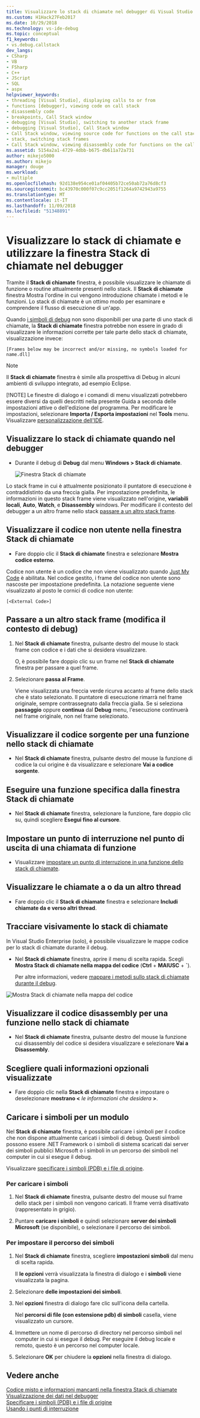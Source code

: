 ```yaml
---
title: Visualizzare lo stack di chiamate nel debugger di Visual Studio | Microsoft Docs
ms.custom: H1Hack27Feb2017
ms.date: 10/29/2018
ms.technology: vs-ide-debug
ms.topic: conceptual
f1_keywords:
- vs.debug.callstack
dev_langs:
- CSharp
- VB
- FSharp
- C++
- JScript
- SQL
- aspx
helpviewer_keywords:
- threading [Visual Studio], displaying calls to or from
- functions [debugger], viewing code on call stack
- disassembly code
- breakpoints, Call Stack window
- debugging [Visual Studio], switching to another stack frame
- debugging [Visual Studio], Call Stack window
- Call Stack window, viewing source code for functions on the call stack
- stack, switching stack frames
- Call Stack window, viewing disassembly code for functions on the call stack
ms.assetid: 5154a2a1-4729-4dbb-b675-db611a72a731
author: mikejo5000
ms.author: mikejo
manager: douge
ms.workload:
- multiple
ms.openlocfilehash: 92d138e954ce01af04405b72ce50ab72a76d8cf3
ms.sourcegitcommit: bc43970c000f07c9cc2051f1264a9742943a9755
ms.translationtype: MT
ms.contentlocale: it-IT
ms.lasthandoff: 11/09/2018
ms.locfileid: "51348891"
---
```

# <a name="view-the-call-stack-and-use-the-call-stack-window-in-the-debugger"></a>Visualizzare lo stack di chiamate e utilizzare la finestra Stack di chiamate nel debugger

Tramite il **Stack di chiamate** finestra, è possibile visualizzare le chiamate di funzione o routine attualmente presenti nello stack. Il **Stack di chiamate** finestra Mostra l'ordine in cui vengono introduzione chiamate i metodi e le funzioni. Lo stack di chiamate è un ottimo modo per esaminare e comprendere il flusso di esecuzione di un'app.
  
Quando [i simboli di debug](#bkmk_symbols) non sono disponibili per una parte di uno stack di chiamate, la **Stack di chiamate** finestra potrebbe non essere in grado di visualizzare le informazioni corrette per tale parte dello stack di chiamate, visualizzazione invece:  
  
`[Frames below may be incorrect and/or missing, no symbols loaded for name.dll]`

> [!NOTE]
> Il **Stack di chiamate** finestra è simile alla prospettiva di Debug in alcuni ambienti di sviluppo integrato, ad esempio Eclipse. 
> 
> [!NOTE]
>  Le finestre di dialogo e i comandi di menu visualizzati potrebbero essere diversi da quelli descritti nella presente Guida a seconda delle impostazioni attive o dell'edizione del programma. Per modificare le impostazioni, selezionare **Importa / Esporta impostazioni** nel **Tools** menu.  Visualizzare [personalizzazione dell'IDE](../ide/personalizing-the-visual-studio-ide.md).
  
## <a name="view-the-call-stack-while-in-the-debugger"></a>Visualizzare lo stack di chiamate quando nel debugger 
  
- Durante il debug di **Debug** dal menu **Windows > Stack di chiamate**.

  ![Finestra Stack di chiamate](../debugger/media/dbg_basics_callstack_window.png "CallStackWindow")

Lo stack frame in cui è attualmente posizionato il puntatore di esecuzione è contraddistinto da una freccia gialla. Per impostazione predefinita, le informazioni in questo stack frame viene visualizzato nell'origine, **variabili locali**, **Auto**, **Watch**, e **Disassembly** windows. Per modificare il contesto del debugger a un altro frame nello stack [passare a un altro stack frame](#bkmk_switch).   
  
## <a name="display-non-user-code-in-the-call-stack-window"></a>Visualizzare il codice non utente nella finestra Stack di chiamate  
  
-   Fare doppio clic il **Stack di chiamate** finestra e selezionare **Mostra codice esterno**.

Codice non utente è un codice che non viene visualizzato quando [Just My Code](../debugger/just-my-code.md) è abilitata. Nel codice gestito, i frame del codice non utente sono nascoste per impostazione predefinita. La notazione seguente viene visualizzato al posto le cornici di codice non utente:  
  
`[<External Code>]`
  
## <a name="bkmk_switch"></a> Passare a un altro stack frame (modifica il contesto di debug)
  
1.  Nel **Stack di chiamate** finestra, pulsante destro del mouse lo stack frame con codice e i dati che si desidera visualizzare.

    O, è possibile fare doppio clic su un frame nel **Stack di chiamate** finestra per passare a quel frame. 
  
2.  Selezionare **passa al Frame**.  
  
     Viene visualizzata una freccia verde ricurva accanto al frame dello stack che è stato selezionato. Il puntatore di esecuzione rimarrà nel frame originale, sempre contrassegnato dalla freccia gialla. Se si seleziona **passaggio** oppure **continua** dal **Debug** menu, l'esecuzione continuerà nel frame originale, non nel frame selezionato.  
  
## <a name="view-the-source-code-for-a-function-on-the-call-stack"></a>Visualizzare il codice sorgente per una funzione nello stack di chiamate  
  
-   Nel **Stack di chiamate** finestra, pulsante destro del mouse la funzione di codice la cui origine è da visualizzare e selezionare **Vai a codice sorgente**.

## <a name="run-to-a-specific-function-from-the-call-stack-window"></a>Eseguire una funzione specifica dalla finestra Stack di chiamate  
  
-  Nel **Stack di chiamate** finestra, selezionare la funzione, fare doppio clic su, quindi scegliere **Esegui fino al cursore**.  
  
## <a name="set-a-breakpoint-on-the-exit-point-of-a-function-call"></a>Impostare un punto di interruzione nel punto di uscita di una chiamata di funzione  
  
-   Visualizzare [impostare un punto di interruzione in una funzione dello stack di chiamate](../debugger/using-breakpoints.md#BKMK_Set_a_breakpoint_in_the_call_stack_window).

## <a name="display-calls-to-or-from-another-thread"></a>Visualizzare le chiamate a o da un altro thread  
  
-   Fare doppio clic il **Stack di chiamate** finestra e selezionare **Includi chiamate da e verso altri thread**.   
  
## <a name="visually-trace-the-call-stack"></a>Tracciare visivamente lo stack di chiamate  

In Visual Studio Enterprise (solo), è possibile visualizzare le mappe codice per lo stack di chiamate durante il debug.

- Nel **Stack di chiamate** finestra, aprire il menu di scelta rapida. Scegli **Mostra Stack di chiamate nella mappa del codice** (**Ctrl** + **MAIUSC** + **`**).  
  
    Per altre informazioni, vedere [mappare i metodi sullo stack di chiamate durante il debug](../debugger/map-methods-on-the-call-stack-while-debugging-in-visual-studio.md).

![Mostra Stack di chiamate nella mappa del codice](../debugger/media/dbg_basics_show_call_stack_on_code_map.gif "ShowCallStackOnCodeMap")
  
## <a name="view-the-disassembly-code-for-a-function-on-the-call-stack"></a>Visualizzare il codice disassembly per una funzione nello stack di chiamate  
  
-   Nel **Stack di chiamate** finestra, pulsante destro del mouse la funzione cui disassembly del codice si desidera visualizzare e selezionare **Vai a Disassembly**.    

## <a name="change-the-optional-information-displayed"></a>Scegliere quali informazioni opzionali visualizzate  
  
-   Fare doppio clic nella **Stack di chiamate** finestra e impostare o deselezionare **mostrano \<**  _le informazioni che desidera_ **>**.  
  
## <a name="bkmk_symbols"></a> Caricare i simboli per un modulo
Nel **Stack di chiamate** finestra, è possibile caricare i simboli per il codice che non dispone attualmente caricati i simboli di debug. Questi simboli possono essere .NET Framework o i simboli di sistema scaricati dai server dei simboli pubblici Microsoft o i simboli in un percorso dei simboli nel computer in cui si esegue il debug.  
  
Visualizzare [specificare i simboli (PDB) e i file di origine](../debugger/specify-symbol-dot-pdb-and-source-files-in-the-visual-studio-debugger.md).
  
### <a name="to-load-symbols"></a>Per caricare i simboli  
  
1.  Nel **Stack di chiamate** finestra, pulsante destro del mouse sul frame dello stack per i simboli non vengono caricati. Il frame verrà disattivato (rappresentato in grigio).  
  
2.  Puntare **caricare i simboli** e quindi selezionare **server dei simboli Microsoft** (se disponibile), o selezionare il percorso dei simboli.  
  
### <a name="to-set-the-symbol-path"></a>Per impostare il percorso dei simboli  
  
1.  Nel **Stack di chiamate** finestra, scegliere **impostazioni simboli** dal menu di scelta rapida.  
  
     Il **le opzioni** verrà visualizzata la finestra di dialogo e i **simboli** viene visualizzata la pagina.  
  
2.  Selezionare **delle impostazioni dei simboli**.  
  
3.  Nel **opzioni** finestra di dialogo fare clic sull'icona della cartella.  
  
     Nel **percorsi di file (con estensione pdb) di simboli** casella, viene visualizzato un cursore.  
  
4.  Immettere un nome di percorso di directory nel percorso simboli nel computer in cui si esegue il debug. Per eseguire il debug locale e remoto, questo è un percorso nel computer locale.
  
5.  Selezionare **OK** per chiudere la **opzioni** nella finestra di dialogo.  
  
## <a name="see-also"></a>Vedere anche  
 [Codice misto e informazioni mancanti nella finestra Stack di chiamate](../debugger/mixed-code-and-missing-information-in-the-call-stack-window.md)  
 [Visualizzazione dei dati nel debugger](../debugger/viewing-data-in-the-debugger.md)   
 [Specificare i simboli (PDB) e i file di origine](../debugger/specify-symbol-dot-pdb-and-source-files-in-the-visual-studio-debugger.md)   
 [Usando i punti di interruzione](../debugger/using-breakpoints.md)